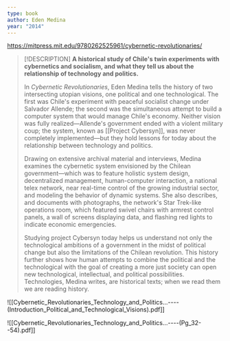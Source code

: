 ```yaml
---
type: book
author: Eden Medina
year: "2014"
---
```

https://mitpress.mit.edu/9780262525961/cybernetic-revolutionaries/

> [!DESCRIPTION]
> **A historical study of Chile's twin experiments with cybernetics and socialism, and what they tell us about the relationship of technology and politics.**
> 
> In _Cybernetic Revolutionaries_, Eden Medina tells the history of two intersecting utopian visions, one political and one technological. The first was Chile's experiment with peaceful socialist change under Salvador Allende; the second was the simultaneous attempt to build a computer system that would manage Chile's economy. Neither vision was fully realized—Allende's government ended with a violent military coup; the system, known as [[Project Cybersyn]], was never completely implemented—but they hold lessons for today about the relationship between technology and politics.
> 
> Drawing on extensive archival material and interviews, Medina examines the cybernetic system envisioned by the Chilean government—which was to feature holistic system design, decentralized management, human-computer interaction, a national telex network, near real-time control of the growing industrial sector, and modeling the behavior of dynamic systems. She also describes, and documents with photographs, the network's Star Trek-like operations room, which featured swivel chairs with armrest control panels, a wall of screens displaying data, and flashing red lights to indicate economic emergencies.
> 
> Studying project Cybersyn today helps us understand not only the technological ambitions of a government in the midst of political change but also the limitations of the Chilean revolution. This history further shows how human attempts to combine the political and the technological with the goal of creating a more just society can open new technological, intellectual, and political possibilities. Technologies, Medina writes, are historical texts; when we read them we are reading history.

![[Cybernetic_Revolutionaries_Technology_and_Politics..._----_(Introduction_Political_and_Technological_Visions).pdf]]

![[Cybernetic_Revolutionaries_Technology_and_Politics..._----_(Pg_32--54).pdf]]